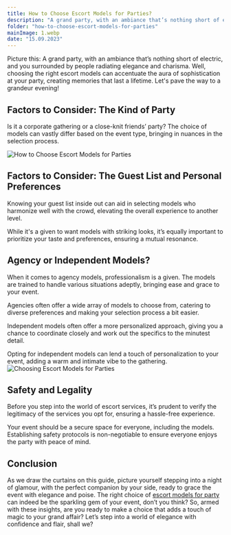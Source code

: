 ```yaml
---
title: How to Choose Escort Models for Parties?
description: "A grand party, with an ambiance that’s nothing short of electric, and you surrounded by people radiating elegance and charisma. Well, choosing the right escort models can accentuate the aura of sophistication at your party, creating memories that last a lifetime. Let's pave the way to a grandeur evening!"
folder: "how-to-choose-escort-models-for-parties"
mainImage: 1.webp
date: "15.09.2023"
---
```

Picture this: A grand party, with an ambiance that’s nothing short of electric, and you surrounded by people radiating elegance and charisma. Well, choosing the right escort models can accentuate the aura of sophistication at your party, creating memories that last a lifetime. Let's pave the way to a grandeur evening!

## Factors to Consider: The Kind of Party
Is it a corporate gathering or a close-knit friends’ party? The choice of models can vastly differ based on the event type, bringing in nuances in the selection process.

![How to Choose Escort Models for Parties](/assets/img/media/how-to-choose-escort-models-for-parties/2.webp "Escort Models for Parties")
## Factors to Consider: The Guest List and Personal Preferences
Knowing your guest list inside out can aid in selecting models who harmonize well with the crowd, elevating the overall experience to another level.

While it's a given to want models with striking looks, it’s equally important to prioritize your taste and preferences, ensuring a mutual resonance.

## Agency or Independent Models?
When it comes to agency models, professionalism is a given. The models are trained to handle various situations adeptly, bringing ease and grace to your event.

Agencies often offer a wide array of models to choose from, catering to diverse preferences and making your selection process a bit easier.

Independent models often offer a more personalized approach, giving you a chance to coordinate closely and work out the specifics to the minutest detail.

Opting for independent models can lend a touch of personalization to your event, adding a warm and intimate vibe to the gathering.
![Choosing Escort Models for Parties](/assets/img/media/how-to-choose-escort-models-for-parties/3.webp "Models for Parties")

## Safety and Legality
Before you step into the world of escort services, it’s prudent to verify the legitimacy of the services you opt for, ensuring a hassle-free experience.

Your event should be a secure space for everyone, including the models. Establishing safety protocols is non-negotiable to ensure everyone enjoys the party with peace of mind.
## Conclusion
As we draw the curtains on this guide, picture yourself stepping into a night of glamour, with the perfect companion by your side, ready to grace the event with elegance and poise. The right choice of <a href="https://mgtimes.ae/services/models-for-party" class="menu__link" data-v-f81b9fa1="">escort models for party</a> can indeed be the sparkling gem of your event, don’t you think? So, armed with these insights, are you ready to make a choice that adds a touch of magic to your grand affair? Let’s step into a world of elegance with confidence and flair, shall we?























